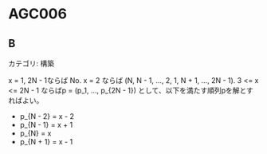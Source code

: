 # AGC006

## B
カテゴリ: 構築

x = 1, 2N - 1ならば No.
x = 2 ならば (N, N - 1, ..., 2, 1, N + 1, ..., 2N - 1).
3 <= x <= 2N - 1 ならばp = (p_1, ..., p_{2N - 1}) として、以下を満たす順列pを解とすればよい。

* p_{N - 2} = x - 2
* p_{N - 1} = x + 1
* p_{N} = x
* p_{N + 1} = x - 1

